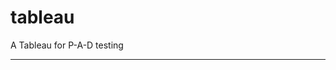 tableau
=======

A Tableau for P-A-D testing
 
 
 
-------------------------------------------------------------------------------------------------------------------------------